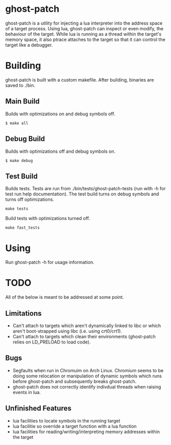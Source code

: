 ghost-patch
===========

ghost-patch is a utility for injecting a lua interpreter into the address space
of a target process. Using lua, ghost-patch can inspect or even modify, the
behaviour of the target. While lua is running as a thread within the target's
memory space, it also ptrace attaches to the target so that it can control
the target like a debugger.

Building
========

ghost-patch is built with a custom makefile. After building, binaries are saved
to ./bin.

## Main Build

Builds with optimizations on and debug symbols off.

```
$ make all
```

## Debug Build

Builds with optimizations off and debug symbols on.

```
$ make debug
```

## Test Build

Builds tests. Tests are run from ./bin/tests/ghost-patch-tests (run with -h
for test run help documentation). The test build turns on debug symbols and
turns off optimizations.

```
make tests
```

Build tests with optimizations turned off.

```
make fast_tests
```

Using
=====

Run ghost-patch -h for usage information.


TODO
====

All of the below is meant to be addressed at some point.

## Limitations

- Can't attach to targets which aren't dynamically linked to libc or which
aren't boot-strapped using libc (i.e. using crt0/crt1).
- Can't attach to targets which clean their environments (ghost-patch relies
on LD_PRELOAD to load code).


## Bugs

- Segfaults when run in Chromuim on Arch Linux. Chromium seems to be doing
some relocation or manipulation of dynamic symbols which runs before
ghost-patch and subsequently breaks ghost-patch.
- ghost-patch does not correctly identify indivdual threads when raising events
in lua.

## Unfinished Features

- lua facilities to locate symbols in the running target
- lua facilitie so override a target function with a lua function
- lua facilities for reading/writing/interpreting memory addresses within the
target


